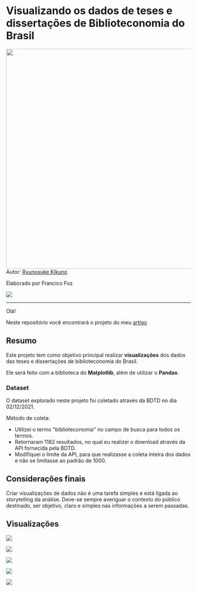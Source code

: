 # Visualizando os dados de teses e dissertações de Biblioteconomia do Brasil


<img src="https://images.unsplash.com/photo-1600431521340-491eca880813?ixlib=rb-1.2.1&ixid=MnwxMjA3fDB8MHxwaG90by1wYWdlfHx8fGVufDB8fHx8&auto=format&fit=crop&w=869&q=80" height="600" width="1000"></a>  
Autor: [Ryunosuke Kikuno](https://unsplash.com/photos/FKqxZ58bVjU) 


Elaborado por Francico Foz

<a href="https://img.shields.io/badge/author-gustavolq-blue.svg)](https://www.linkedin.com/in/francisco-tadeu-foz/" target="_blank"><img src="https://img.shields.io/badge/-LinkedIn-%230077B5?style=for-the-badge&logo=linkedin&logoColor=white" target="_blank"></a>  

---

Olá! 

Neste repositório você encontrará o projeto do meu [artigo](https://franciscofoz.medium.com/visualiza%C3%A7%C3%A3o-dos-dados-de-teses-e-disserta%C3%A7%C3%B5es-de-biblioteconomia-do-brasil-com-python-7d3de5a4ed8a) 


## Resumo

Este projeto tem como objetivo principal realizar **visualizações** dos dados das teses e dissertações de biblioteconomia do Brasil.

Ele será feito com a biblioteca do **Matplotlib**, além de utilizar o **Pandas**.


### Dataset

O dataset explorado neste projeto foi coletado através da BDTD no dia 02/12/2021.

Método de coleta:
* Utilizei o termo "biblioteconomia" no campo de busca para todos os termos.
* Retornaram 1182 resultados, no qual eu realizei o download através da API fornecida pela BDTD.
* Modifiquei o limite da API, para que realizasse a coleta inteira dos dados e não se limitasse ao padrão de 1000.

## Considerações finais

Criar visualizações de dados não é uma tarefa simples e está ligada ao storytelling da análise.
Deve-se sempre averiguar o contexto do público destinado, ser objetivo, claro e simples nas informações a serem passadas.

## Visualizações

![](https://github.com/FranciscoFoz/Visualizacoes_TesesDissertacoes_Biblioteconomia_Brasil/raw/main/Gr%C3%A1ficos/Quantidade_documentos.png)

![](https://github.com/FranciscoFoz/Visualizacoes_TesesDissertacoes_Biblioteconomia_Brasil/raw/main/Gr%C3%A1ficos/Quantidade_teses_dissertacoes_.png)

![](https://github.com/FranciscoFoz/Visualizacoes_TesesDissertacoes_Biblioteconomia_Brasil/raw/main/Gr%C3%A1ficos/Quantidade_teses_dissertacoes_tempo.png)

![](https://github.com/FranciscoFoz/Visualizacoes_TesesDissertacoes_Biblioteconomia_Brasil/raw/main/Gr%C3%A1ficos/Quantidade_dissertacoes_instituicoes_.png)

![](https://github.com/FranciscoFoz/Visualizacoes_TesesDissertacoes_Biblioteconomia_Brasil/raw/main/Gr%C3%A1ficos/Quantidade_teses_instituicoes_.png)
